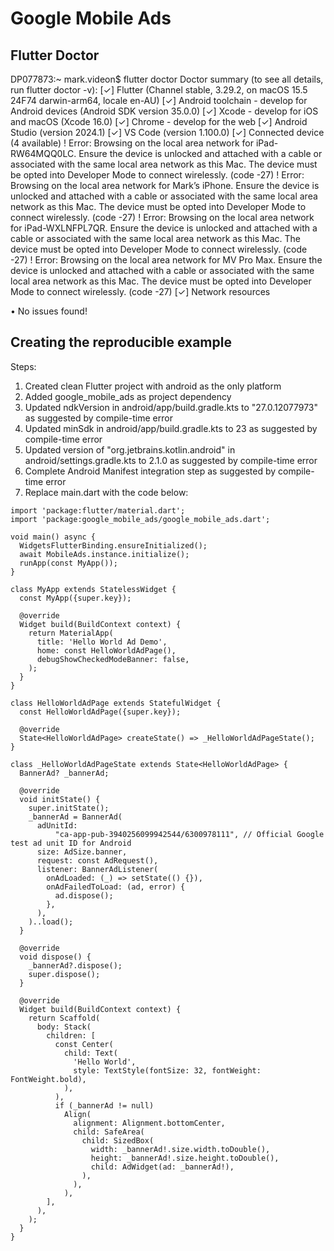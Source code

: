 # Google Mobile Ads

## Flutter Doctor 

DP077873:~ mark.videon$ flutter doctor
Doctor summary (to see all details, run flutter doctor -v):
[✓] Flutter (Channel stable, 3.29.2, on macOS 15.5 24F74 darwin-arm64, locale en-AU)
[✓] Android toolchain - develop for Android devices (Android SDK version 35.0.0)
[✓] Xcode - develop for iOS and macOS (Xcode 16.0)
[✓] Chrome - develop for the web
[✓] Android Studio (version 2024.1)
[✓] VS Code (version 1.100.0)
[✓] Connected device (4 available)
    ! Error: Browsing on the local area network for iPad-RW64MQQ0LC. Ensure the device is unlocked and attached with a cable or associated with the same local area network as this Mac.
      The device must be opted into Developer Mode to connect wirelessly. (code -27)
    ! Error: Browsing on the local area network for Mark’s iPhone. Ensure the device is unlocked and attached with a cable or associated with the same local area network as this Mac.
      The device must be opted into Developer Mode to connect wirelessly. (code -27)
    ! Error: Browsing on the local area network for iPad-WXLNFPL7QR. Ensure the device is unlocked and attached with a cable or associated with the same local area network as this Mac.
      The device must be opted into Developer Mode to connect wirelessly. (code -27)
    ! Error: Browsing on the local area network for MV Pro Max. Ensure the device is unlocked and attached with a cable or associated with the same local area network as this Mac.
      The device must be opted into Developer Mode to connect wirelessly. (code -27)
[✓] Network resources

• No issues found!

## Creating the reproducible example

Steps:

1. Created clean Flutter project with android as the only platform
2. Added google_mobile_ads as project dependency
3. Updated ndkVersion in android/app/build.gradle.kts to "27.0.12077973" as suggested by compile-time error
4. Updated minSdk in android/app/build.gradle.kts to 23 as suggested by compile-time error
5. Updated version of "org.jetbrains.kotlin.android" in android/settings.gradle.kts to 2.1.0 as suggested by compile-time error
6. Complete Android Manifest integration step as suggested by compile-time error
7. Replace main.dart with the code below:

```
import 'package:flutter/material.dart';
import 'package:google_mobile_ads/google_mobile_ads.dart';

void main() async {
  WidgetsFlutterBinding.ensureInitialized();
  await MobileAds.instance.initialize();
  runApp(const MyApp());
}

class MyApp extends StatelessWidget {
  const MyApp({super.key});

  @override
  Widget build(BuildContext context) {
    return MaterialApp(
      title: 'Hello World Ad Demo',
      home: const HelloWorldAdPage(),
      debugShowCheckedModeBanner: false,
    );
  }
}

class HelloWorldAdPage extends StatefulWidget {
  const HelloWorldAdPage({super.key});

  @override
  State<HelloWorldAdPage> createState() => _HelloWorldAdPageState();
}

class _HelloWorldAdPageState extends State<HelloWorldAdPage> {
  BannerAd? _bannerAd;

  @override
  void initState() {
    super.initState();
    _bannerAd = BannerAd(
      adUnitId:
          "ca-app-pub-3940256099942544/6300978111", // Official Google test ad unit ID for Android
      size: AdSize.banner,
      request: const AdRequest(),
      listener: BannerAdListener(
        onAdLoaded: (_) => setState(() {}),
        onAdFailedToLoad: (ad, error) {
          ad.dispose();
        },
      ),
    )..load();
  }

  @override
  void dispose() {
    _bannerAd?.dispose();
    super.dispose();
  }

  @override
  Widget build(BuildContext context) {
    return Scaffold(
      body: Stack(
        children: [
          const Center(
            child: Text(
              'Hello World',
              style: TextStyle(fontSize: 32, fontWeight: FontWeight.bold),
            ),
          ),
          if (_bannerAd != null)
            Align(
              alignment: Alignment.bottomCenter,
              child: SafeArea(
                child: SizedBox(
                  width: _bannerAd!.size.width.toDouble(),
                  height: _bannerAd!.size.height.toDouble(),
                  child: AdWidget(ad: _bannerAd!),
                ),
              ),
            ),
        ],
      ),
    );
  }
}
```